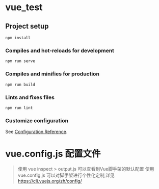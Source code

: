 # vue_test

## Project setup
```
npm install
```

### Compiles and hot-reloads for development
```
npm run serve
```

### Compiles and minifies for production
```
npm run build
```

### Lints and fixes files
```
npm run lint
```

### Customize configuration
See [Configuration Reference](https://cli.vuejs.org/config/).




# vue.config.js 配置文件
>  使用 vue inspect > output.js 可以查看到Vue脚手架的默认配置
>  使用 vue.config.js 可以对脚手架进行个性化定制,详见 https://cli.vuejs.org/zh/config/ 